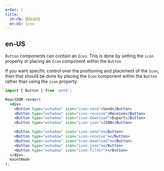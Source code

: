 ```yaml
---
order: 1
title:
  zh-CN: 图标按钮
  en-US: Icon
---
```


## en-US

`Button` components can contain an `Icon`. This is done by setting the `icon` property or placing an `Icon` component within the `Button`

If you want specific control over the positioning and placement of the `Icon`, then that should be done by placing the `Icon` component within the `Button` rather than using the `icon` property.

````jsx
import { Button } from 'antd';

ReactDOM.render(
  <div>
    <Button type="wshadow" icon="icon-send">Send</Button>
    <Button type="wshadow" icon="icon-receive">Receive</Button>
    <Button type="wshadow" icon="icon-download">Export</Button>
    <Button type="wshadow" icon="icon-json">JSON</Button>

    <Button type="wshadow" icon="icon-send"></Button>
    <Button type="wshadow" icon="icon-receive"></Button>
    <Button type="wshadow" icon="icon-download"></Button>
    <Button type="wshadow" icon="icon-json"></Button>
    <Button type="wshadow" icon="icon-filter"></Button>
  </div>,
  mountNode
);
````
